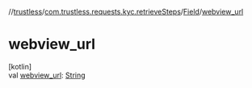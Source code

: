 //[trustless](../../../index.md)/[com.trustless.requests.kyc.retrieveSteps](../index.md)/[Field](index.md)/[webview_url](webview_url.md)

# webview_url

[kotlin]\
val [webview_url](webview_url.md): [String](https://kotlinlang.org/api/latest/jvm/stdlib/kotlin/-string/index.html)
